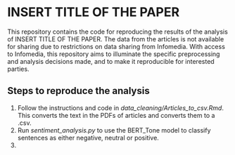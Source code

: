 # INSERT TITLE OF THE PAPER
This repository contains the code for reproducing the results of the analysis of INSERT TITLE OF THE PAPER. 
The data from the articles is not available for sharing due to restrictions on data sharing from Infomedia. With access to Infomedia, this repository aims to illuminate the specific preprocessing and analysis decisions made, and to make it reproducible for interested parties.

## Steps to reproduce the analysis
1. Follow the instructions and code in *data_cleaning/Articles_to_csv.Rmd*. This converts the text in the PDFs of articles and converts them to a .csv. 
2. Run *sentiment_analysis.py* to use the BERT_Tone model to classify sentences as either negative, neutral or positive.
3. 
